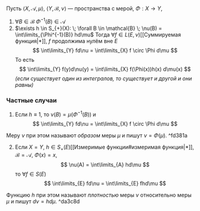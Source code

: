 Пусть $\langle X, \mathcal{A}, \mu \rangle$, $\langle Y, \mathcal{B}, \nu \rangle$ — пространства с мерой, $\Phi : X \to Y$,
1. $\forall B \in \mathcal{B} \; \Phi^{-1}(B) \in \mathcal{A}$
2. $\exists h \in S_{+}(X): \; \forall B \in \mathcal{B} \; \nu(B) = \int\limits_{\Phi^{-1}(B)} hd\mu$
Тогда $\forall f \in L(E, \nu)$[[Суммируемая функция|*]], $f$ продолжима нулём вне $E$ 
$$
\int\limits_{Y} fd\nu = \int\limits_{X} f \circ \Phi d\mu
$$
То есть
$$
\int\limits_{Y} f(y)d\nu(y) = \int\limits_{X} f(\Phi(x))h(x) d\mu(x)
$$
*(если существует один из интегралов, то существует и другой и они равны)*

### Частные случаи
1. Если $h \equiv 1$, то $\nu(B) = \mu(\Phi^{-1} (B))$ и
$$
\int\limits_{Y} fd\nu = \int\limits_{X} f \circ \Phi d\mu
$$

Меру $\nu$ при этом называют *образом* меры $\mu$ и пишут $\nu = \Phi(\mu)$. ^fd381a

2. Если $X = Y$, $h \in S_{+}(E)$[[Измеримые функции#измеримая функция|*]], $\mathcal{B} = \mathcal{A}$, $\Phi(x) = x$, $$
\nu(A) = \int\limits_{A} hd\mu
$$
то $\forall f \in S(E)$
$$
\int\limits_{E} fd\nu = \int\limits_{E} fhd\mu
$$

Функцию $h$ при этом называют *плотностью* меры $\nu$ относительно меры $\mu$ и пишут $d\nu = hd\mu$. ^da3c8d